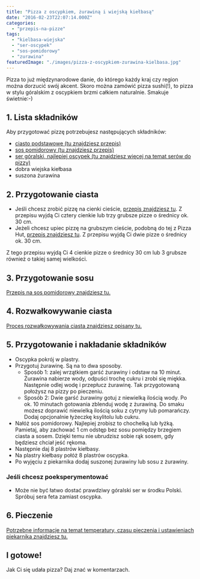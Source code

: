 ```yaml
---
title: "Pizza z oscypkiem, żurawiną i wiejską kiełbasą"
date: "2016-02-23T22:07:14.000Z"
categories: 
  - "przepis-na-pizze"
tags: 
  - "kielbasa-wiejska"
  - "ser-oscypek"
  - "sos-pomidorowy"
  - "zurawina"
featuredImage: "./images/pizza-z-oscypkiem-zurawina-kielbasa.jpg"
---
```


Pizza to już międzynarodowe danie, do którego każdy kraj czy region można dorzucić swój akcent. Skoro można zamówić pizza sushi(!), to pizza w stylu góralskim z oscypkiem brzmi całkiem naturalnie. Smakuje świetnie:-)

## 1\. Lista składników

Aby przygotować pizzę potrzebujesz następujących składników:

- <a title="Przepis na ciasto podstawowe" href="/przepis-na-ciasto-na-pizze/">ciasto podstawowe (tu znajdziesz przepis)</a>
- <a title="Przepis na sos pomiodorowy" href="/sos-pomidorowy/">sos pomidorowy (tu znajdziesz przepis)</a>
- <a title="Ser do pizzy" href="/jaki-ser-wybrac-do-pizzy/">ser góralski, najlepiej oscypek (tu znajdziesz więcej na temat serów do pizzy)</a>
- dobra wiejska kiełbasa
- suszona żurawina

## 2\. Przygotowanie ciasta

- Jeśli chcesz zrobić pizzę na cienki cieście, <a title="Przepis na ciasto podstawowe" href="/przepis-na-ciasto-na-pizze/">przepis znajdziesz tu</a>. Z przepisu wyjdą Ci cztery cienkie lub trzy grubsze pizze o średnicy ok. 30 cm.
- Jeżeli chcesz upiec pizzę na grubszym cieście, podobną do tej z Pizza Hut, <a title="Przepis na pizzę na grubym cieście" href="/jak-zrobic-ciasto-na-pizze-jak-w-pizza-hut/">przepis znajdziesz tu</a>. Z przepisu wyjdą Ci dwie pizze o średnicy ok. 30 cm.

Z tego przepisu wyjdą Ci 4 cienkie pizze o średnicy 30 cm lub 3 grubsze również o takiej samej wielkości.

## 3\. Przygotowanie sosu

<a title="Przepis na sos pomidorowy" href="/sos-pomidorowy/">Przepis na sos pomidorowy znajdziesz tu.</a>

## 4\. Rozwałkowywanie ciasta

<a title="Rozwałkowywanie ciasta" href="/jak-walkowac-ciasto-pizzy/">Proces rozwałkowywania ciasta znajdziesz opisany tu.</a>

## 5\. Przygotowanie i nakładanie składników

- Oscypka pokrój w plastry.
- Przygotuj żurawinę. Są na to dwa sposoby.
    - Sposób 1: zalej wrzątkiem garść żurawiny i odstaw na 10 minut. Żurawina nabierze wody, odpuści trochę cukru i zrobi się miękka. Następnie odlej wodę i przepłucz żurawinę. Tak przygotowaną położysz na pizzy po pieczeniu.
    - Sposób 2: Dwie garść żurawiny gotuj z niewielką ilością wody. Po ok. 10 minutach gotowania zblenduj wodę z żurawiną. Do smaku możesz doprawić niewielką ilością soku z cytryny lub pomarańczy. Dodaj opcjonalnie łyżeczkę ksylitolu lub cukru.
- Nałóż sos pomidorowy. Najlepiej zrobisz to chochelką lub łyżką. Pamietaj, aby zachować 1 cm odstęp bez sosu pomiędzy brzegiem ciasta a sosem. Dzięki temu nie ubrudzisz sobie rąk sosem, gdy będziesz chciał jeść rękoma.
- Następnie daj 8 plastrów kiełbasy.
- Na plastry kiełbasy połóż 8 plastrów oscypka.
- Po wyjęciu z piekarnika dodaj suszonej żurawiny lub sosu z żurawiny.

### Jeśli chcesz poeksperymentować

- Może nie być łatwo dostać prawdziwy góralski ser w środku Polski. Spróbuj sera feta zamiast oscypka.

## 6\. Pieczenie

<a title="Jak ustawić piekarnik do pieczenia pizzy" href="/jak-ustawic-piekarnik-pieczenia-pizzy/">Potrzebne informacje na temat temperatury, czasu pieczenia i ustawieniach piekarnika znajdziesz tu.</a>

## I gotowe!

Jak Ci się udała pizza? Daj znać w komentarzach.
